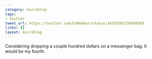 ```yaml
---
category: microblog
tags:
- twitter
tweet_url: https://twitter.com/ExMember/status/34785502376898560
links: []
layout: microblog
---
```

Considering dropping a couple hundred dollars on a messenger bag. It would be my fourth.
